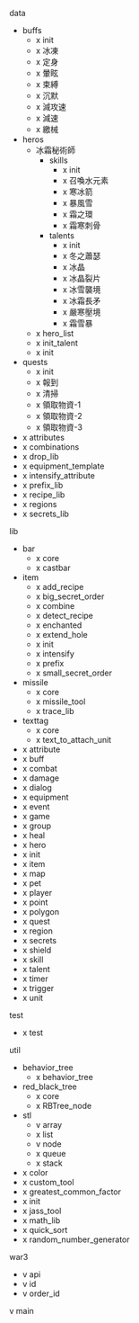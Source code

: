 data
- buffs
    - x init
    - x 冰凍
    - x 定身
    - x 暈眩
    - x 束縛
    - x 沉默
    - x 減攻速
    - x 減速
    - x 繳械
- heros
    - 冰霜秘術師
        - skills
            - x init
            - x 召喚水元素
            - x 寒冰箭
            - x 暴風雪
            - x 霜之環
            - x 霜寒刺骨
        - talents
            - x init
            - x 冬之蕭瑟
            - x 冰晶
            - x 冰晶裂片
            - x 冰雪襲境
            - x 冰霜長矛
            - x 嚴寒壓境
            - x 霜雪暴
    - x hero_list
    - x init_talent
    - x init
- quests
    - x init
    - x 報到
    - x 清掃
    - x 領取物資-1
    - x 領取物資-2
    - x 領取物資-3
- x attributes
- x combinations
- x drop_lib
- x equipment_template
- x intensify_attribute
- x prefix_lib
- x recipe_lib
- x regions
- x secrets_lib

lib
- bar
    - x core
    - x castbar
- item
    - x add_recipe
    - x big_secret_order
    - x combine
    - x detect_recipe
    - x enchanted
    - x extend_hole
    - x init
    - x intensify
    - x prefix
    - x small_secret_order
- missile
    - x core
    - x missile_tool
    - x trace_lib
- texttag
    - x core
    - x text_to_attach_unit
- x attribute
- x buff
- x combat
- x damage
- x dialog
- x equipment
- x event
- x game
- x group
- x heal
- x hero
- x init
- x item
- x map
- x pet
- x player
- x point
- x polygon
- x quest
- x region
- x secrets
- x shield
- x skill
- x talent
- x timer
- x trigger
- x unit

test
- x test

util
- behavior_tree
    - x behavior_tree
- red_black_tree
    - x core
    - x RBTree_node
- stl
    - v array
    - x list
    - v node
    - x queue
    - x stack
- x color
- x custom_tool
- x greatest_common_factor
- x init
- x jass_tool
- x math_lib
- x quick_sort
- x random_number_generator

war3
- v api
- v id 
- v order_id

v main